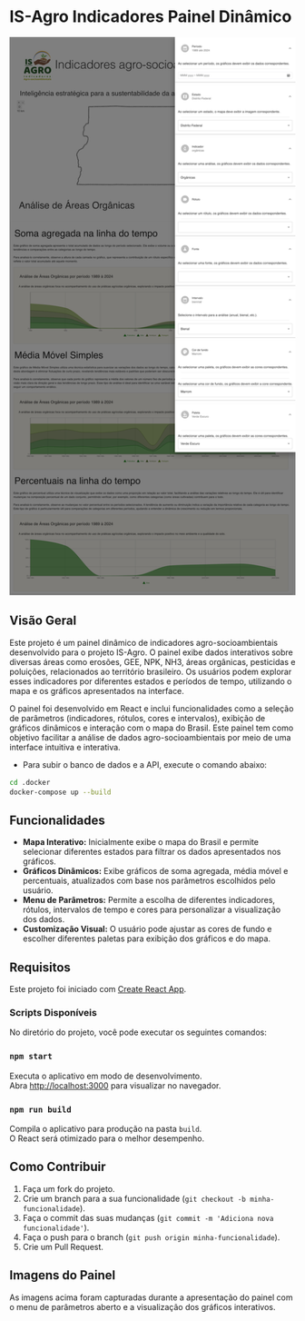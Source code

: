 # IS-Agro Indicadores Painel Dinâmico

![IS-Agro Indicadores Painel Dinâmico](public/02-isagro-painel-menu-parametros-2024-10-04-11_44_06.png)

## Visão Geral

Este projeto é um painel dinâmico de indicadores agro-socioambientais desenvolvido para o projeto IS-Agro. O painel exibe dados interativos sobre diversas áreas como erosões, GEE, NPK, NH3, áreas orgânicas, pesticidas e poluições, relacionados ao território brasileiro. Os usuários podem explorar esses indicadores por diferentes estados e períodos de tempo, utilizando o mapa e os gráficos apresentados na interface.

O painel foi desenvolvido em React e inclui funcionalidades como a seleção de parâmetros (indicadores, rótulos, cores e intervalos), exibição de gráficos dinâmicos e interação com o mapa do Brasil. Este painel tem como objetivo facilitar a análise de dados agro-socioambientais por meio de uma interface intuitiva e interativa.

 - Para subir o banco de dados e a API, execute o comando abaixo:

```bash
cd .docker
docker-compose up --build
```

## Funcionalidades

- **Mapa Interativo:** Inicialmente exibe o mapa do Brasil e permite selecionar diferentes estados para filtrar os dados apresentados nos gráficos.
- **Gráficos Dinâmicos:** Exibe gráficos de soma agregada, média móvel e percentuais, atualizados com base nos parâmetros escolhidos pelo usuário.
- **Menu de Parâmetros:** Permite a escolha de diferentes indicadores, rótulos, intervalos de tempo e cores para personalizar a visualização dos dados.
- **Customização Visual:** O usuário pode ajustar as cores de fundo e escolher diferentes paletas para exibição dos gráficos e do mapa.

## Requisitos

Este projeto foi iniciado com [Create React App](https://github.com/facebook/create-react-app).

### Scripts Disponíveis

No diretório do projeto, você pode executar os seguintes comandos:

### `npm start`

Executa o aplicativo em modo de desenvolvimento.\
Abra [http://localhost:3000](http://localhost:3000) para visualizar no navegador.

### `npm run build`

Compila o aplicativo para produção na pasta `build`.\
O React será otimizado para o melhor desempenho.

## Como Contribuir

1. Faça um fork do projeto.
2. Crie um branch para a sua funcionalidade (`git checkout -b minha-funcionalidade`).
3. Faça o commit das suas mudanças (`git commit -m 'Adiciona nova funcionalidade'`).
4. Faça o push para o branch (`git push origin minha-funcionalidade`).
5. Crie um Pull Request.

## Imagens do Painel

As imagens acima foram capturadas durante a apresentação do painel com o menu de parâmetros aberto e a visualização dos gráficos interativos.

